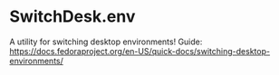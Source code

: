 # SwitchDesk.env
A utility for switching desktop environments! Guide: https://docs.fedoraproject.org/en-US/quick-docs/switching-desktop-environments/
